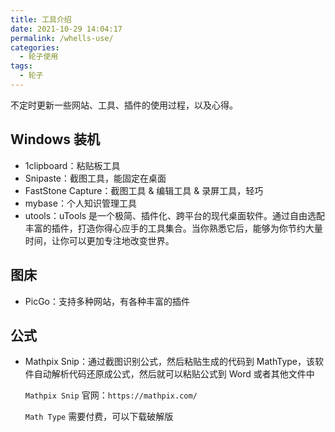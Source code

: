 ```yaml
---
title: 工具介绍
date: 2021-10-29 14:04:17
permalink: /whells-use/
categories:
  - 轮子使用
tags:
  - 轮子
---
```



不定时更新一些网站、工具、插件的使用过程，以及心得。

## Windows 装机

- 1clipboard：粘贴板工具
- Snipaste：截图工具，能固定在桌面
- FastStone Capture：截图工具 & 编辑工具 & 录屏工具，轻巧
- mybase：个人知识管理工具
- utools：uTools 是一个极简、插件化、跨平台的现代桌面软件。通过自由选配丰富的插件，打造你得心应手的工具集合。当你熟悉它后，能够为你节约大量时间，让你可以更加专注地改变世界。

## 图床

- PicGo：支持多种网站，有各种丰富的插件

## 公式

- Mathpix Snip：通过截图识别公式，然后粘贴生成的代码到 MathType，该软件自动解析代码还原成公式，然后就可以粘贴公式到 Word 或者其他文件中

    `Mathpix Snip` 官网：`https://mathpix.com/`

    `Math Type` 需要付费，可以下载破解版